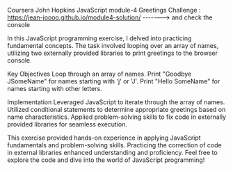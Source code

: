 Coursera John Hopkins JavaScript module-4 Greetings Challenge : https://jean-joooo.github.io/module4-solution/ -------> and check the console

In this JavaScript programming exercise, I delved into practicing fundamental concepts. The task involved looping over an array of names, utilizing two externally provided libraries to print greetings to the browser console.

Key Objectives
Loop through an array of names.
Print "Goodbye JSomeName" for names starting with 'j' or 'J'.
Print "Hello SomeName" for names starting with other letters.

Implementation
Leveraged JavaScript to iterate through the array of names.
Utilized conditional statements to determine appropriate greetings based on name characteristics.
Applied problem-solving skills to fix code in externally provided libraries for seamless execution.

This exercise provided hands-on experience in applying JavaScript fundamentals and problem-solving skills. Practicing the correction of code in external libraries enhanced understanding and proficiency. Feel free to explore the code and dive into the world of JavaScript programming!

